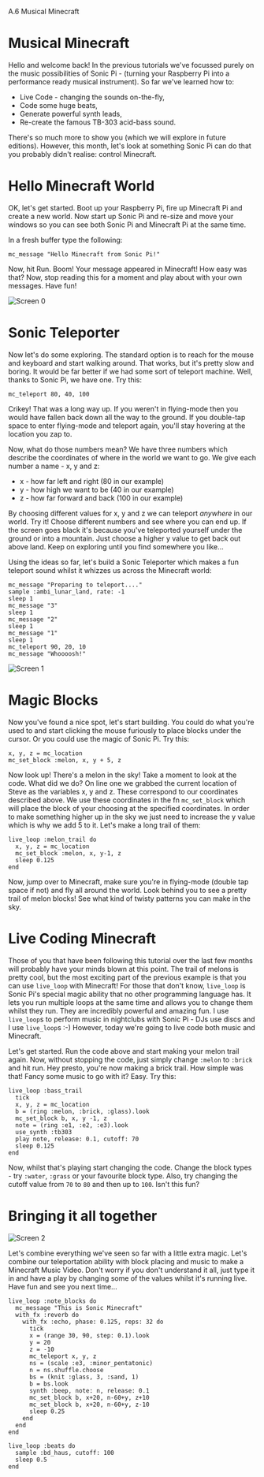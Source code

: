 A.6 Musical Minecraft 

# Musical Minecraft



Hello and welcome back! In the previous tutorials we've focussed purely
on the music possibilities of Sonic Pi - (turning your Raspberry Pi into
a performance ready musical instrument). So far we've learned how to:

* Live Code - changing the sounds on-the-fly,
* Code some huge beats,
* Generate powerful synth leads,
* Re-create the famous TB-303 acid-bass sound.

There's so much more to show you (which we will explore in future
editions). However, this month, let's look at something Sonic Pi can do
that you probably didn't realise: control Minecraft.

# Hello Minecraft World

OK, let's get started. Boot up your Raspberry Pi, fire up Minecraft Pi
and create a new world. Now start up Sonic Pi and re-size and move your
windows so you can see both Sonic Pi and Minecraft Pi at the same time.

In a fresh buffer type the following:

    mc_message "Hello Minecraft from Sonic Pi!"
    
Now, hit Run. Boom! Your message appeared in Minecraft! How easy was
that? Now, stop reading this for a moment and play about with your own
messages. Have fun!

![Screen 0](../images/tutorial/articles/A.06-minecraft/Musical-Minecraft-0-small.png)

# Sonic Teleporter

Now let's do some exploring. The standard option is to reach for the
mouse and keyboard and start walking around. That works, but it's pretty
slow and boring. It would be far better if we had some sort of teleport
machine. Well, thanks to Sonic Pi, we have one. Try this:

    mc_teleport 80, 40, 100
    
Crikey! That was a long way up. If you weren't in flying-mode then you
would have fallen back down all the way to the ground. If you double-tap
space to enter flying-mode and teleport again, you'll stay hovering at
the location you zap to.

Now, what do those numbers mean? We have three numbers which describe
the coordinates of where in the world we want to go. We give each number
a name - x, y and z:

* x - how far left and right (80 in our example)
* y - how high we want to be (40 in our example)
* z - how far forward and back (100 in our example)

By choosing different values for x, y and z we can teleport *anywhere*
in our world. Try it! Choose different numbers and see where you can end
up. If the screen goes black it's because you've teleported yourself
under the ground or into a mountain. Just choose a higher y value to get
back out above land. Keep on exploring until you find somewhere you
like...

Using the ideas so far, let's build a Sonic Teleporter which makes a fun
teleport sound whilst it whizzes us across the Minecraft world:

    mc_message "Preparing to teleport...."
    sample :ambi_lunar_land, rate: -1
    sleep 1
    mc_message "3"
    sleep 1
    mc_message "2"
    sleep 1
    mc_message "1"
    sleep 1
    mc_teleport 90, 20, 10
    mc_message "Whoooosh!"
    
![Screen 1](../images/tutorial/articles/A.06-minecraft/Musical-Minecraft-1-small.png)

# Magic Blocks

Now you've found a nice spot, let's start building. You could do what
you're used to and start clicking the mouse furiously to place blocks
under the cursor. Or you could use the magic of Sonic Pi. Try this:

    x, y, z = mc_location
    mc_set_block :melon, x, y + 5, z

Now look up! There's a melon in the sky! Take a moment to look at the
code. What did we do? On line one we grabbed the current location of
Steve as the variables x, y and z. These correspond to our coordinates
described above. We use these coordinates in the fn `mc_set_block` which
will place the block of your choosing at the specified coordinates. In
order to make something higher up in the sky we just need to increase
the y value which is why we add 5 to it. Let's make a long trail of them:

    live_loop :melon_trail do
      x, y, z = mc_location
      mc_set_block :melon, x, y-1, z
      sleep 0.125
    end

Now, jump over to Minecraft, make sure you're in flying-mode (double tap
space if not) and fly all around the world. Look behind you to see a
pretty trail of melon blocks! See what kind of twisty patterns you can
make in the sky.

# Live Coding Minecraft

Those of you that have been following this tutorial over the last few
months will probably have your minds blown at this point. The trail of
melons is pretty cool, but the most exciting part of the previous
example is that you can use `live_loop` with Minecraft! For those that
don't know, `live_loop` is Sonic Pi's special magic ability that no
other programming language has. It lets you run multiple loops at the
same time and allows you to change them whilst they run. They are
incredibly powerful and amazing fun. I use `live_loop`s to perform music
in nightclubs with Sonic Pi - DJs use discs and I use `live_loop`s :-)
However, today we're going to live code both music and Minecraft.

Let's get started. Run the code above and start making your melon
trail again. Now, without stopping the code, just simply change `:melon` to
`:brick` and hit run. Hey presto, you're now making a brick trail. How
simple was that! Fancy some music to go with it? Easy. Try this:

    live_loop :bass_trail
      tick
      x, y, z = mc_location
      b = (ring :melon, :brick, :glass).look
      mc_set_block b, x, y -1, z
      note = (ring :e1, :e2, :e3).look
      use_synth :tb303
      play note, release: 0.1, cutoff: 70
      sleep 0.125
    end
    
Now, whilst that's playing start changing the code. Change the block
types - try `:water`, `:grass` or your favourite block type. Also, try
changing the cutoff value from `70` to `80` and then up to `100`. Isn't
this fun?

# Bringing it all together

![Screen 2](../images/tutorial/articles/A.06-minecraft/Musical-Minecraft-2-small.png)

Let's combine everything we've seen so far with a little extra
magic. Let's combine our teleportation ability with block placing and
music to make a Minecraft Music Video. Don't worry if you don't
understand it all, just type it in and have a play by changing some of
the values whilst it's running live. Have fun and see you next time...
    

    live_loop :note_blocks do
      mc_message "This is Sonic Minecraft"
      with_fx :reverb do
        with_fx :echo, phase: 0.125, reps: 32 do
          tick
          x = (range 30, 90, step: 0.1).look
          y = 20
          z = -10
          mc_teleport x, y, z
          ns = (scale :e3, :minor_pentatonic)
          n = ns.shuffle.choose
          bs = (knit :glass, 3, :sand, 1)
          b = bs.look
          synth :beep, note: n, release: 0.1
          mc_set_block b, x+20, n-60+y, z+10
          mc_set_block b, x+20, n-60+y, z-10
          sleep 0.25
        end
      end
    end
    
    live_loop :beats do
      sample :bd_haus, cutoff: 100
      sleep 0.5
    end
          




